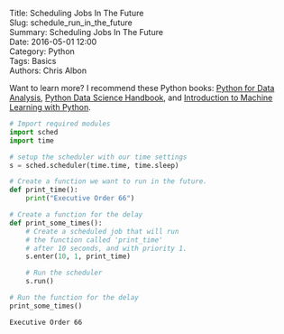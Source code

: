 Title: Scheduling Jobs In The Future  
Slug: schedule_run_in_the_future  
Summary: Scheduling Jobs In The Future  
Date: 2016-05-01 12:00  
Category: Python  
Tags: Basics  
Authors: Chris Albon  

Want to learn more? I recommend these Python books: [Python for Data Analysis](http://amzn.to/2ljV9wY), [Python Data Science Handbook](http://amzn.to/2m0mgMB), and [Introduction to Machine Learning with Python](http://amzn.to/2mjYiwK).

```python
# Import required modules
import sched
import time

# setup the scheduler with our time settings
s = sched.scheduler(time.time, time.sleep)
```


```python
# Create a function we want to run in the future.
def print_time():
    print("Executive Order 66")
```


```python
# Create a function for the delay
def print_some_times():
    # Create a scheduled job that will run
    # the function called 'print_time'
    # after 10 seconds, and with priority 1.
    s.enter(10, 1, print_time)

    # Run the scheduler
    s.run()
```


```python
# Run the function for the delay
print_some_times()
```

    Executive Order 66
